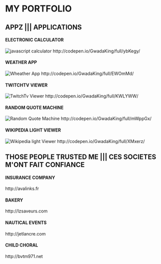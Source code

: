 <h1>MY PORTFOLIO</h1>
<h2>APPZ ||| APPLICATIONS</h2>
<h4>ELECTRONIC CALCULATOR</h4>
<img src="http://s3-us-west-2.amazonaws.com/i.cdpn.io/1113919.ybKegy.4d3fb762-d7d4-4722-bbbc-209eebad5006.png" alt="javascript calculator">
http://codepen.io/GwadaKing/full/ybKegy/

<h4>WEATHER APP</h4>
<img src="http://s3-us-west-2.amazonaws.com/i.cdpn.io/1113919.EWOmMd.cbf12364-2263-4daf-94f0-1671656bb56f.png" alt="Wheather App">
http://codepen.io/GwadaKing/full/EWOmMd/

<h4>TWITCHTV VIEWER</h4>
<img src="http://s3-us-west-2.amazonaws.com/i.cdpn.io/1113919.KWLYWW.bd78d21a-660e-4e4d-aae8-de058a6298c9.png" alt="TwitchTv Viewer">
http://codepen.io/GwadaKing/full/KWLYWW/

<h4>RANDOM QUOTE MACHINE</h4>
<img src="http://s3-us-west-2.amazonaws.com/i.cdpn.io/1113919.mWppGx.708fcc6f-cdf8-4875-a2b2-8532a8ea1f83.png" alt="Random Quote Machine">
http://codepen.io/GwadaKing/full/mWppGx/

<h4>WIKIPEDIA LIGHT VIEWER</h4>
<img src="http://s3-us-west-2.amazonaws.com/i.cdpn.io/1113919.XMxerz.b9869581-853a-4ed2-9bdf-21d9200439b1.png" alt="Wikipedia light Viewer">
http://codepen.io/GwadaKing/full/XMxerz/


<h2>THOSE PEOPLE TRUSTED ME ||| CES SOCIETES M'ONT FAIT CONFIANCE</h2>

<h4>INSURANCE COMPANY</h4>
http://avalinks.fr

<h4>BAKERY</h4>
http://lzsaveurs.com

<h4>NAUTICAL EVENTS</h4>
http://jetlancre.com

<h4>CHILD CHORAL</h4>
http://bvtm971.net
